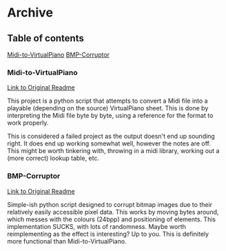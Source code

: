 # Archive

## Table of contents

[Midi-to-VirtualPiano](#Midi-to-VirtualPiano)
[BMP-Corruptor](#BMP-Corruptor)

### Midi-to-VirtualPiano

[Link to Original Readme](Midi-to-VirtualPiano/README.me)

This project is a python script that attempts to convert a Midi file into a playable (depending on the source) VirtualPiano sheet. This is done by interpreting the Midi file byte by byte, using a reference for the format to work properly.

This is considered a failed project as the output doesn't end up sounding right. It does end up working somewhat well, however the notes are off. This might be worth tinkering with, throwing in a midi library, working out a (more correct) lookup table, etc.

### BMP-Corruptor

[Link to Original Readme](BMP-Corruptor/README.md)

Simple-ish python script designed to corrupt bitmap images due to their relatively easily accessible pixel data. This works by moving bytes around, which messes with the colours (24bpp) and positioning of elements. This implementation SUCKS, with lots of randomness. Maybe worth reimplementing as the effect is interesting? Up to you. This is definitely more functional than Midi-to-VirtualPiano.
